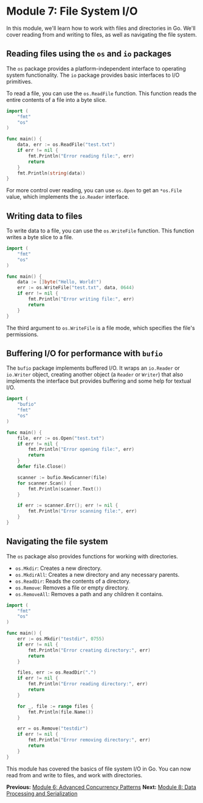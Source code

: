 # Module 7: File System I/O

In this module, we'll learn how to work with files and directories in Go. We'll cover reading from and writing to files, as well as navigating the file system.

## Reading files using the `os` and `io` packages

The `os` package provides a platform-independent interface to operating system functionality. The `io` package provides basic interfaces to I/O primitives.

To read a file, you can use the `os.ReadFile` function. This function reads the entire contents of a file into a byte slice.

```go
import (
    "fmt"
    "os"
)

func main() {
    data, err := os.ReadFile("test.txt")
    if err != nil {
        fmt.Println("Error reading file:", err)
        return
    }
    fmt.Println(string(data))
}
```

For more control over reading, you can use `os.Open` to get an `*os.File` value, which implements the `io.Reader` interface.

## Writing data to files

To write data to a file, you can use the `os.WriteFile` function. This function writes a byte slice to a file.

```go
import (
    "fmt"
    "os"
)

func main() {
    data := []byte("Hello, World!")
    err := os.WriteFile("test.txt", data, 0644)
    if err != nil {
        fmt.Println("Error writing file:", err)
        return
    }
}
```

The third argument to `os.WriteFile` is a file mode, which specifies the file's permissions.

## Buffering I/O for performance with `bufio`

The `bufio` package implements buffered I/O. It wraps an `io.Reader` or `io.Writer` object, creating another object (a `Reader` or `Writer`) that also implements the interface but provides buffering and some help for textual I/O.

```go
import (
    "bufio"
    "fmt"
    "os"
)

func main() {
    file, err := os.Open("test.txt")
    if err != nil {
        fmt.Println("Error opening file:", err)
        return
    }
    defer file.Close()

    scanner := bufio.NewScanner(file)
    for scanner.Scan() {
        fmt.Println(scanner.Text())
    }

    if err := scanner.Err(); err != nil {
        fmt.Println("Error scanning file:", err)
    }
}
```

## Navigating the file system

The `os` package also provides functions for working with directories.

*   `os.Mkdir`: Creates a new directory.
*   `os.MkdirAll`: Creates a new directory and any necessary parents.
*   `os.ReadDir`: Reads the contents of a directory.
*   `os.Remove`: Removes a file or empty directory.
*   `os.RemoveAll`: Removes a path and any children it contains.

```go
import (
    "fmt"
    "os"
)

func main() {
    err := os.Mkdir("testdir", 0755)
    if err != nil {
        fmt.Println("Error creating directory:", err)
        return
    }

    files, err := os.ReadDir(".")
    if err != nil {
        fmt.Println("Error reading directory:", err)
        return
    }

    for _, file := range files {
        fmt.Println(file.Name())
    }

    err = os.Remove("testdir")
    if err != nil {
        fmt.Println("Error removing directory:", err)
        return
    }
}
```

This module has covered the basics of file system I/O in Go. You can now read from and write to files, and work with directories.

**Previous:** [Module 6: Advanced Concurrency Patterns](../6/README.md)
**Next:** [Module 8: Data Processing and Serialization](../8/README.md)
